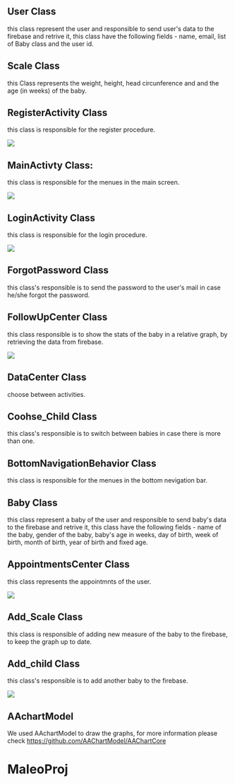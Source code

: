 ## User Class
this class represent the user and responsible to send user's data to the firebase and retrive it, this class have the following fields - name, email, list of Baby class and the user id.

## Scale Class 
this Class represents the weight, height, head circunference and and the age (in weeks) of the baby.

## RegisterActivity Class 
this class is responsible for the register procedure.

![](https://github.com/Maleo-sys/MaleoProj/blob/main/pictures/Screenshot%202021-09-13%20155620.png)

## MainActivty Class: 
this class is responsible for the menues in the main screen.

![](https://github.com/Maleo-sys/MaleoProj/blob/main/pictures/Screenshot%202021-09-13%20155058.png)

## LoginActivity Class
this class is responsible for the login procedure.

![](https://github.com/Maleo-sys/MaleoProj/blob/main/pictures/Screenshot%202021-09-13%20155605.png)

## ForgotPassword Class
this class's responsible is to send the password to the user's mail in case he/she forgot the password.

## FollowUpCenter Class 
this class responsible is to show the stats of the baby in a relative graph, by retrieving the data from firebase.

![](https://github.com/Maleo-sys/MaleoProj/blob/main/pictures/Screenshot%202021-09-13%20155232.png)

## DataCenter Class 
choose between activities.

## Coohse_Child Class 
this class's responsible is to switch between babies in case there is more than one.

## BottomNavigationBehavior Class 
this class is responsible for the menues in the bottom nevigation bar.

## Baby Class 
this class represent a baby of the user and responsible to send baby's data to the firebase and retrive it, this class have the following fields - name of the baby, gender of the baby, baby's age in weeks, day of birth, week of birth, month of birth, year of birth and fixed age.

## AppointmentsCenter Class 
this class represents the appointmnts of the user.

![](https://github.com/Maleo-sys/MaleoProj/blob/main/pictures/Screenshot%202021-09-13%20155213.png)

## Add_Scale Class 
this class is responsible of adding new measure of the baby to the firebase, to keep the graph up to date.

## Add_child Class 
this class's responsible is to add another baby to the firebase.

![](https://github.com/Maleo-sys/MaleoProj/blob/main/pictures/Screenshot%202021-09-13%20155153.png)

## AAchartModel
We used AAchartModel to draw the graphs, for more information please check https://github.com/AAChartModel/AAChartCore

# MaleoProj
